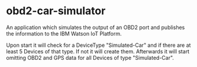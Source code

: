 # obd2-car-simulator
An application which simulates the output of an OBD2 port and publishes the information to the IBM Watson IoT Platform.

Upon start it will check for a DeviceType "Simulated-Car" and if there are at least 5 Devices of that type. If not it will create them.
Afterwards it will start omitting OBD2 and GPS data for all Devices of type "Simulated-Car".
